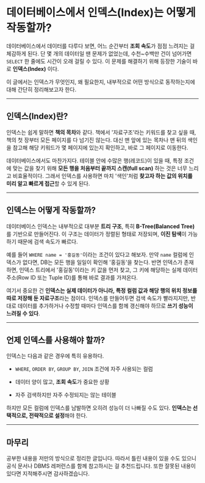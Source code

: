 # 데이터베이스에서 인덱스(Index)는 어떻게 작동할까?

데이터베이스에서 데이터를 다루다 보면, 어느 순간부터 **조회 속도**가 점점 느려지는 걸 체감하게 된다. 단 몇 개의 데이터일 땐 문제가 없었는데, 수천~수백만 건이 넘어가면 `SELECT` 한 줄에도 시간이 오래 걸릴 수 있다. 이 문제를 해결하기 위해 등장한 기술이 바로 **인덱스(Index)** 이다.

이 글에서는 인덱스가 무엇인지, 왜 필요한지, 내부적으로 어떤 방식으로 동작하는지에 대해 간단히 정리해보고자 한다.

---

## 인덱스(Index)란?

인덱스는 쉽게 말하면 **책의 목차**와 같다. 책에서 '자료구조'라는 키워드를 찾고 싶을 때, 책의 첫 장부터 모든 페이지를 다 넘기진 않는다. 대신 맨 앞에 있는 목차나 맨 뒤의 색인을 참고해 해당 키워드가 몇 페이지에 있는지 확인하고, 바로 그 페이지로 이동한다.

데이터베이스에서도 마찬가지다. 테이블 안에 수많은 행(레코드)이 있을 때, 특정 조건에 맞는 값을 찾기 위해 **모든 행을 처음부터 끝까지 스캔(full scan)** 하는 것은 너무 느리고 비효율적이다. 그래서 인덱스를 사용하면 마치 '색인'처럼 **찾고자 하는 값의 위치를 미리 알고 빠르게 접근**할 수 있게 된다.

---

## 인덱스는 어떻게 작동할까?

데이터베이스 인덱스는 내부적으로 대부분 **트리 구조**, 특히 **B-Tree(Balanced Tree)** 를 기반으로 만들어진다. 이 구조는 데이터가 정렬된 형태로 저장되며, **이진 탐색**이 가능하기 때문에 검색 속도가 빠르다.

예를 들어 `WHERE name = '홍길동'`이라는 조건이 있다고 해보자. 만약 `name` 컬럼에 인덱스가 없다면, DB는 모든 행을 일일이 확인해 '홍길동'을 찾는다. 반면 인덱스가 존재하면, 인덱스 트리에서 '홍길동'이라는 키 값을 먼저 찾고, 그 키에 해당하는 실제 데이터 주소(Row ID 또는 Tuple ID)를 통해 바로 결과를 가져온다.

여기서 중요한 건 **인덱스는 실제 데이터가 아니라, 특정 컬럼 값과 해당 행의 위치 정보를 따로 저장해 둔 자료구조**라는 점이다. 인덱스를 만들어두면 검색 속도가 빨라지지만, 반대로 데이터를 추가하거나 수정할 때마다 인덱스를 함께 갱신해야 하므로 **쓰기 성능이 느려질 수 있다**.

---

## 언제 인덱스를 사용해야 할까?

인덱스는 다음과 같은 경우에 특히 유용하다.

- `WHERE`, `ORDER BY`, `GROUP BY`, `JOIN` 조건에 자주 사용되는 컬럼
    
- 데이터 양이 많고, **조회 속도**가 중요한 상황
    
- 자주 검색하지만 자주 수정되지는 않는 테이블
    

하지만 모든 컬럼에 인덱스를 남발하면 오히려 성능이 더 나빠질 수도 있다. **인덱스는 선택적으로, 전략적으로 설정**해야 한다.

---

## 마무리

공부한 내용을 저만의 방식으로 정리한 글입니다. 따라서 틀린 내용이 있을 수도 있으니 공식 문서나 DBMS 레퍼런스를 함께 참고하시는 걸 추천드립니다. 또한 잘못된 내용이 있다면 지적해주시면 감사하겠습니다.